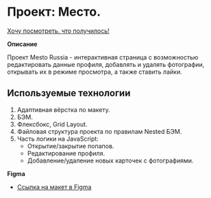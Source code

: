 # Проект: Место.  
[Хочу посмотреть, что получилось!](https://unbugster.github.io/mesto/index.html  "Тык")

**Описание**

Проект Mesto Russia - интерактивная страница с возможностью редактировать данные профиля, добавлять и удалять фотографии, открывать их в режиме просмотра, а также ставить лайки.

## Используемые технологии
1. Адаптивная вёрстка по макету.
2. БЭМ.
3. Флексбокс, Grid Layout.
4. Файловая структура проекта по правилам Nested БЭМ.
5. Часть логики на JavaScript:
   * Открытие/закрытие попапов.
   * Редактирование профиля.
   * Добавление/удаление новых карточек с фотографиями.

**Figma**

* [Ссылка на макет в Figma](https://www.figma.com/file/2cn9N9jSkmxD84oJik7xL7/JavaScript.-Sprint-4?node-id=0%3A1)